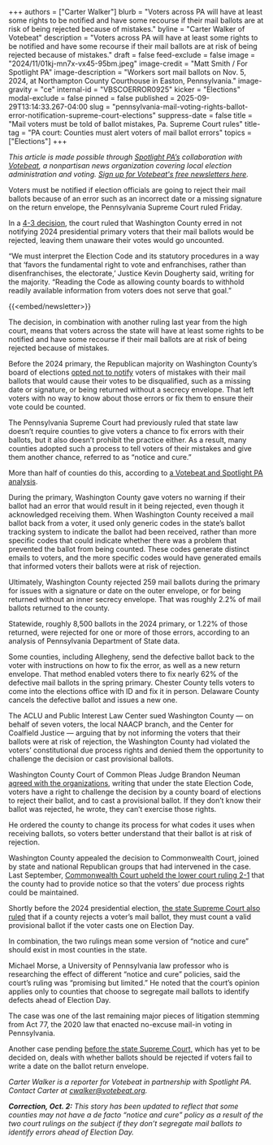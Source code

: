 +++
authors = ["Carter Walker"]
blurb = "Voters across PA will have at least some rights to be notified and have some recourse if their mail ballots are at risk of being rejected because of mistakes."
byline = "Carter Walker of Votebeat"
description = "Voters across PA will have at least some rights to be notified and have some recourse if their mail ballots are at risk of being rejected because of mistakes."
draft = false
feed-exclude = false
image = "2024/11/01kj-mn7x-vx45-95bm.jpeg"
image-credit = "Matt Smith / For Spotlight PA"
image-description = "Workers sort mail ballots on Nov. 5, 2024, at Northampton County Courthouse in Easton, Pennsylvania."
image-gravity = "ce"
internal-id = "VBSCOERROR0925"
kicker = "Elections"
modal-exclude = false
pinned = false
published = 2025-09-29T13:14:33.267-04:00
slug = "pennsylvania-mail-voting-rights-ballot-error-notification-supreme-court-elections"
suppress-date = false
title = "Mail voters must be told of ballot mistakes, Pa. Supreme Court rules"
title-tag = "PA court: Counties must alert voters of mail ballot errors"
topics = ["Elections"]
+++

<em>This article is made possible through </em><a href="https://www.spotlightpa.org/"><em>Spotlight PA’s</em></a><em> collaboration with </em><a href="https://www.votebeat.org/"><em>Votebeat</em></a><em>, a nonpartisan news organization covering local election administration and voting. </em><a href="https://www.votebeat.org/newsletters/"><em>Sign up for Votebeat&#39;s free newsletters here</em></a><em>.</em>

Voters must be notified if election officials are going to reject their mail ballots because of an error such as an incorrect date or a missing signature on the return envelope, the Pennsylvania Supreme Court ruled Friday.

In a <a href="https://www.pacourts.us/assets/opinions/Supreme/out/J-95-2024mo%20-%20106525243328501173.pdf?cb=1">4-3 decision</a>, the court ruled that Washington County erred in not notifying 2024 presidential primary voters that their mail ballots would be rejected, leaving them unaware their votes would go uncounted.

“We must interpret the Election Code and its statutory procedures in a way that ‘favors the fundamental right to vote and enfranchises, rather than disenfranchises, the electorate,’ Justice Kevin Dougherty said, writing for the majority. “Reading the Code as allowing county boards to withhold readily available information from voters does not serve that goal.”

{{<embed/newsletter>}}

The decision, in combination with another ruling last year from the high court, means that voters across the state will have at least some rights to be notified and have some recourse if their mail ballots are at risk of being rejected because of mistakes.

Before the 2024 primary, the Republican majority on Washington County’s board of elections <a href="https://www.observer-reporter.com/news/local-news/2024/apr/12/washington-county-wont-allow-voters-to-cure-defective-mail-in-ballots/">opted not to notify</a> voters of mistakes with their mail ballots that would cause their votes to be disqualified, such as a missing date or signature, or being returned without a secrecy envelope. That left voters with no way to know about those errors or fix them to ensure their vote could be counted.

The Pennsylvania Supreme Court had previously ruled that state law doesn’t require counties to give voters a chance to fix errors with their ballots, but it also doesn’t prohibit the practice either. As a result, many counties adopted such a process to tell voters of their mistakes and give them another chance, referred to as “notice and cure.”

More than half of counties do this, according to <a href="https://www.spotlightpa.org/news/2024/10/pennsylvania-election-2024-mail-ballot-curing-notice-errors-fix/">a Votebeat and Spotlight PA analysis</a>.

During the primary, Washington County gave voters no warning if their ballot had an error that would result in it being rejected, even though it acknowledged receiving them. When Washington County received a mail ballot back from a voter, it used only generic codes in the state’s ballot tracking system to indicate the ballot had been received, rather than more specific codes that could indicate whether there was a problem that prevented the ballot from being counted. These codes generate distinct emails to voters, and the more specific codes would have generated emails that informed voters their ballots were at risk of rejection.

Ultimately, Washington County rejected 259 mail ballots during the primary for issues with a signature or date on the outer envelope, or for being returned without an inner secrecy envelope. That was roughly 2.2% of mail ballots returned to the county.

Statewide, roughly 8,500 ballots in the 2024 primary, or 1.22% of those returned, were rejected for one or more of those errors, according to an analysis of Pennsylvania Department of State data.

Some counties, including Allegheny, send the defective ballot back to the voter with instructions on how to fix the error, as well as a new return envelope. That method enabled voters there to fix nearly 62% of the defective mail ballots in the spring primary. Chester County tells voters to come into the elections office with ID and fix it in person. Delaware County cancels the defective ballot and issues a new one.

The ACLU and Public Interest Law Center sued Washington County — on behalf of seven voters, the local NAACP branch, and the Center for Coalfield Justice — arguing that by not informing the voters that their ballots were at risk of rejection, the Washington County had violated the voters’ constitutional due process rights and denied them the opportunity to challenge the decision or cast provisional ballots.

Washington County Court of Common Pleas Judge Brandon Neuman <a href="https://www.aclupa.org/sites/default/files/field_documents/order_and_opinion.pdf">agreed with the organizations</a>, writing that under the state Election Code, voters have a right to challenge the decision by a county board of elections to reject their ballot, and to cast a provisional ballot. If they don’t know their ballot was rejected, he wrote, they can’t exercise those rights.

He ordered the county to change its process for what codes it uses when receiving ballots, so voters better understand that their ballot is at risk of rejection.

Washington County appealed the decision to Commonwealth Court, joined by state and national Republican groups that had intervened in the case. Last September, <a href="https://www.spotlightpa.org/news/2024/09/pennsylvania-mail-ballot-rejection-commonwealth-court-ruling-washington-county/">Commonwealth Court upheld the lower court ruling 2-1</a> that the county had to provide notice so that the voters’ due process rights could be maintained.

Shortly before the 2024 presidential election, <a href="https://www.spotlightpa.org/news/2024/10/pennsylvania-election-mail-ballot-provisional-supreme-court/">the state Supreme Court also ruled</a> that if a county rejects a voter’s mail ballot, they must count a valid provisional ballot if the voter casts one on Election Day.

In combination, the two rulings mean some version of “notice and cure” should exist in most counties in the state.

Michael Morse, a University of Pennsylvania law professor who is researching the effect of different “notice and cure” policies, said the court’s ruling was “promising but limited.” He noted that the court’s opinion applies only to counties that choose to segregate mail ballots to identify defects ahead of Election Day.

The case was one of the last remaining major pieces of litigation stemming from Act 77, the 2020 law that enacted no-excuse mail-in voting in Pennsylvania.

Another case pending <a href="https://www.spotlightpa.org/news/2025/09/pennsylvania-mail-ballot-date-requirement-supreme-court-lawsuit-elections/">before the state Supreme Court,</a> which has yet to be decided on, deals with whether ballots should be rejected if voters fail to write a date on the ballot return envelope.

<em>Carter Walker is a reporter for Votebeat in partnership with Spotlight PA. Contact Carter at </em><a href="mailto:cwalker@votebeat.org"><em>cwalker@votebeat.org</em></a><em>.</em>

<strong><em>Correction, Oct. 2:</em></strong><em> This story has been updated to reflect that some counties may not have a de facto “notice and cure” policy as a result of the two court rulings on the subject if they don’t segregate mail ballots to identify errors ahead of Election Day.</em>

